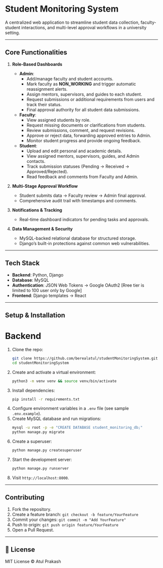 # Student Monitoring System

A centralized web application to streamline student data collection, faculty-student interactions, and multi-level approval workflows in a university setting.

---

## Core Functionalities

1. **Role-Based Dashboards**

   - **Admin**:
     - Add/manage faculty and student accounts.
     - Mark faculty as **NON\_WORKING** and trigger automatic reassignment alerts.
     - Assign mentors, supervisors, and guides to each student.
     - Request submissions or additional requirements from users and track their status.
     - Final approval authority for all student data submissions.
   - **Faculty**:
     - View assigned students by role.
     - Request missing documents or clarifications from students.
     - Review submissions, comment, and request revisions.
     - Approve or reject data, forwarding approved entries to Admin.
     - Monitor student progress and provide ongoing feedback.
   - **Student**:
     - Upload and edit personal and academic details.
     - View assigned mentors, supervisors, guides, and Admin contacts.
     - Track submission statuses (Pending → Received → Approved/Rejected).
     - Read feedback and comments from Faculty and Admin.

2. **Multi-Stage Approval Workflow**

   - Student submits data → Faculty review → Admin final approval.
   - Comprehensive audit trail with timestamps and comments.

3. **Notifications & Tracking**

   - Real-time dashboard indicators for pending tasks and approvals.

4. **Data Management & Security**

   - MySQL-backed relational database for structured storage.
   - Django’s built-in protections against common web vulnerabilities.

---

## Tech Stack

- **Backend**: Python, Django
- **Database**: MySQL
- **Authentication**: JSON Web Tokens -> Google OAuth2 [Rree tier is limited to 100 user only by Google]
- **Frontend**: Django templates -> React

---

## Setup & Installation
# Backend
1. Clone the repo:
   ```bash
   git clone https://github.com/berealatul/studentMonitoringSystem.git
   cd studentMonitoringSystem
   ```
2. Create and activate a virtual environment:
   ```bash
   python3 -m venv venv && source venv/bin/activate
   ```
3. Install dependencies:
   ```bash
   pip install -r requirements.txt
   ```
4. Configure environment variables in a `.env` file (see sample `.env.example`).
5. Create MySQL database and run migrations:
   ```bash
   mysql -u root -p -e "CREATE DATABASE student_monitoring_db;"
   python manage.py migrate
   ```
6. Create a superuser:
   ```bash
   python manage.py createsuperuser
   ```
7. Start the development server:
   ```bash
   python manage.py runserver
   ```
8. Visit `http://localhost:8000`.

---

## Contributing

1. Fork the repository.
2. Create a feature branch: `git checkout -b feature/YourFeature`
3. Commit your changes: `git commit -m "Add YourFeature"`
4. Push to origin: `git push origin feature/YourFeature`
5. Open a Pull Request.

---

## 📄 License

MIT License © Atul Prakash
